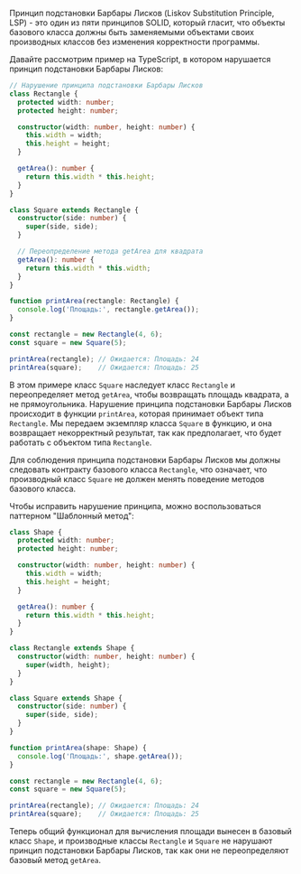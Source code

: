 Принцип подстановки Барбары Лисков (Liskov Substitution Principle, LSP) - это один из пяти принципов SOLID, который гласит, что объекты базового класса должны быть заменяемыми объектами своих производных классов без изменения корректности программы.

Давайте рассмотрим пример на TypeScript, в котором нарушается принцип подстановки Барбары Лисков:

```typescript
// Нарушение принципа подстановки Барбары Лисков
class Rectangle {
  protected width: number;
  protected height: number;

  constructor(width: number, height: number) {
    this.width = width;
    this.height = height;
  }

  getArea(): number {
    return this.width * this.height;
  }
}

class Square extends Rectangle {
  constructor(side: number) {
    super(side, side);
  }

  // Переопределение метода getArea для квадрата
  getArea(): number {
    return this.width * this.width;
  }
}

function printArea(rectangle: Rectangle) {
  console.log('Площадь:', rectangle.getArea());
}

const rectangle = new Rectangle(4, 6);
const square = new Square(5);

printArea(rectangle); // Ожидается: Площадь: 24
printArea(square);    // Ожидается: Площадь: 25
```

В этом примере класс `Square` наследует класс `Rectangle` и переопределяет метод `getArea`, чтобы возвращать площадь квадрата, а не прямоугольника. Нарушение принципа подстановки Барбары Лисков происходит в функции `printArea`, которая принимает объект типа `Rectangle`. Мы передаем экземпляр класса `Square` в функцию, и она возвращает некорректный результат, так как предполагает, что будет работать с объектом типа `Rectangle`.

Для соблюдения принципа подстановки Барбары Лисков мы должны следовать контракту базового класса `Rectangle`, что означает, что производный класс `Square` не должен менять поведение методов базового класса.

Чтобы исправить нарушение принципа, можно воспользоваться паттерном "Шаблонный метод":

```typescript
class Shape {
  protected width: number;
  protected height: number;

  constructor(width: number, height: number) {
    this.width = width;
    this.height = height;
  }

  getArea(): number {
    return this.width * this.height;
  }
}

class Rectangle extends Shape {
  constructor(width: number, height: number) {
    super(width, height);
  }
}

class Square extends Shape {
  constructor(side: number) {
    super(side, side);
  }
}

function printArea(shape: Shape) {
  console.log('Площадь:', shape.getArea());
}

const rectangle = new Rectangle(4, 6);
const square = new Square(5);

printArea(rectangle); // Ожидается: Площадь: 24
printArea(square);    // Ожидается: Площадь: 25
```

Теперь общий функционал для вычисления площади вынесен в базовый класс `Shape`, и производные классы `Rectangle` и `Square` не нарушают принцип подстановки Барбары Лисков, так как они не переопределяют базовый метод `getArea`.